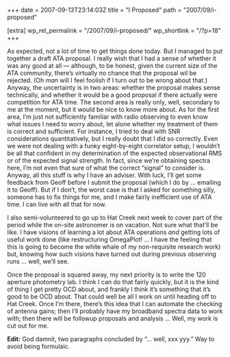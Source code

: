 +++
date = 2007-09-13T23:14:03Z
title = "I Proposed"
path = "2007/09/i-proposed"

[extra]
wp_rel_permalink = "/2007/09/i-proposed/"
wp_shortlink = "/?p=18"
+++

As expected, not a lot of time to get things done today. But I managed to put
together a draft ATA proposal. I really wish that I had a sense of whether it
was any good at all — although, to be honest, given the current size of the
ATA community, there’s virtually no chance that the proposal wil be rejected.
(Oh _man_ will I feel foolish if I turn out to be wrong about that.) Anyway,
the uncertainty is in two areas: whether the proposal makes sense technically,
and whether it would be a good proposal if there actually were competition for
ATA time. The second area is really only, well, secondary to me at the moment,
but it would be nice to know more about. As for the first area, I’m just not
sufficiently familiar with radio observing to even know what issues I need to
worry about, let alone whether my treatment of them is correct and sufficient.
For instance, I tried to deal with SNR considerations quantitatively, but I
really doubt that I did so correctly. Even we were not dealing with a funky
eight-by-eight correlator setup, I wouldn’t be all that confident in my
determination of the expected observational RMS or of the expected signal
strength. In fact, since we’re obtaining spectra here, I’m not even that sure
of what the correct “signal” to consider is. Anyway, all this stuff is why I
have an adviser. With luck, I’ll get some feedback from Geoff before I submit
the proposal (which I do by … emailing it to Geoff). But if I don’t, the worst
case is that I asked for something silly, someone has to fix things for me,
and I make fairly inefficient use of ATA time. I can live with all that for
now.

I also semi-volunteered to go up to Hat Creek next week to cover part of the
period while the on-site astronomer is on vacation. Not sure what that’ll be
like. I have visions of learning a lot about ATA operations _and_ getting lots
of useful work done (like restructuring OmegaPlot! … I have the feeling that
this is going to become the white whale of my non-requisite research work)
but, knowing how such visions have turned out during previous observing runs …
well, we’ll see.

Once the proposal is squared away, my next priority is to write the 120
aperture photometry lab. I think I can do that fairly quickly, but it is the
kind of thing I get pretty OCD about, and frankly I think it’s something that
it’s good to be OCD about. That could well be all I work on until heading off
to Hat Creek. Once I’m there, there’s this idea that I can automate the
checking of antenna gains; then I’ll probably have my broadband spectra data
to work with; then there will be followup proposals and analysis … Well, my
work is cut out for me.

**Edit:** God damnit, two paragraphs concluded by “… well, xxx yyy.” Way to
avoid being formulaic.
